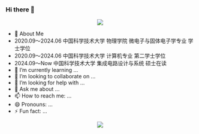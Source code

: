 ### Hi there 👋
<div align="center"> <img src="https://metrics.lecoq.io/zjiayu064?template=classic&config.timezone=Asia%2FShanghai"> </div>

- 🔭 About Me
- 2020.09～2024.06  中国科学技术大学 物理学院 微电子与固体电子学专业 学士学位
- 2020.09～2024.06  中国科学技术大学 计算机专业 第二学士学位
- 2024.09～Now      中国科学技术大学 集成电路设计与系统 硕士在读
- 🌱 I’m currently learning ...
- 👯 I’m looking to collaborate on ...
- 🤔 I’m looking for help with ...
- 💬 Ask me about ...
- 📫 How to reach me: ...
- 😄 Pronouns: ...
- ⚡ Fun fact: ...

<div align="center"> <img src="https://visitor-badge.glitch.me/badge?page_id=zjiayu064" /> </div>
